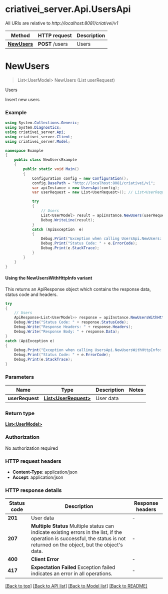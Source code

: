 # criativei_server.Api.UsersApi

All URIs are relative to *http://localhost:8081/criativei/v1*

| Method | HTTP request | Description |
|--------|--------------|-------------|
| [**NewUsers**](UsersApi.md#newusers) | **POST** /users | Users |

<a id="newusers"></a>
# **NewUsers**
> List&lt;UserModel&gt; NewUsers (List<UserRequest> userRequest)

Users

Insert new users

### Example
```csharp
using System.Collections.Generic;
using System.Diagnostics;
using criativei_server.Api;
using criativei_server.Client;
using criativei_server.Model;

namespace Example
{
    public class NewUsersExample
    {
        public static void Main()
        {
            Configuration config = new Configuration();
            config.BasePath = "http://localhost:8081/criativei/v1";
            var apiInstance = new UsersApi(config);
            var userRequest = new List<UserRequest>(); // List<UserRequest> | User data

            try
            {
                // Users
                List<UserModel> result = apiInstance.NewUsers(userRequest);
                Debug.WriteLine(result);
            }
            catch (ApiException  e)
            {
                Debug.Print("Exception when calling UsersApi.NewUsers: " + e.Message);
                Debug.Print("Status Code: " + e.ErrorCode);
                Debug.Print(e.StackTrace);
            }
        }
    }
}
```

#### Using the NewUsersWithHttpInfo variant
This returns an ApiResponse object which contains the response data, status code and headers.

```csharp
try
{
    // Users
    ApiResponse<List<UserModel>> response = apiInstance.NewUsersWithHttpInfo(userRequest);
    Debug.Write("Status Code: " + response.StatusCode);
    Debug.Write("Response Headers: " + response.Headers);
    Debug.Write("Response Body: " + response.Data);
}
catch (ApiException e)
{
    Debug.Print("Exception when calling UsersApi.NewUsersWithHttpInfo: " + e.Message);
    Debug.Print("Status Code: " + e.ErrorCode);
    Debug.Print(e.StackTrace);
}
```

### Parameters

| Name | Type | Description | Notes |
|------|------|-------------|-------|
| **userRequest** | [**List&lt;UserRequest&gt;**](UserRequest.md) | User data |  |

### Return type

[**List&lt;UserModel&gt;**](UserModel.md)

### Authorization

No authorization required

### HTTP request headers

 - **Content-Type**: application/json
 - **Accept**: application/json


### HTTP response details
| Status code | Description | Response headers |
|-------------|-------------|------------------|
| **201** | User data |  -  |
| **207** | **Multiple Status**  Multiple status can indicate existing errors in the list, if the operation is successful, the status is not returned on the object, but the object&#39;s data.  |  -  |
| **400** | **Client Error**  |  -  |
| **417** | **Expectation Failed**  Exception failed indicates an error in all operations.  |  -  |

[[Back to top]](#) [[Back to API list]](../README.md#documentation-for-api-endpoints) [[Back to Model list]](../README.md#documentation-for-models) [[Back to README]](../README.md)

